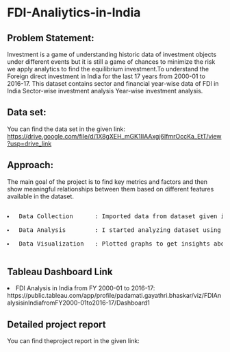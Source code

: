 # FDI-Analiytics-in-India
## Problem Statement:
<p>Investment is a game of understanding historic data of investment objects under
different events but it is still a game of chances to minimize the risk we apply analytics
to find the equilibrium investment.To understand the Foreign direct investment in India for the last 17 years from 2000-01
to 2016-17. This dataset contains sector and financial year-wise data of FDI in India
Sector-wise investment analysis Year-wise investment analysis.</p>

## Data set:
You can find the data set in the given link: https://drive.google.com/file/d/1X8gXEH_mGK1IIAAxgj6IfmrOccKa_EtT/view?usp=drive_link
## Approach:
<p>The main goal of the project is to find key metrics and factors and then show meaningful relationships between them based on different features available in the dataset.</p>
<pre> 
<li> Data Collection      : Imported data from dataset given in the project using Pandas library. </li>
<li> Data Analysis        : I started analyzing dataset using Pandas,Numpy,Matplotlib and Seaborn. </li>
<li> Data Visualization   : Plotted graphs to get insights about dependent and independent variables. Also used Tableau for data visulization. </li>
</pre>

## Tableau Dashboard Link
 <li> FDI Analysis in India from FY 2000-01 to 2016-17: https://public.tableau.com/app/profile/padamati.gayathri.bhaskar/viz/FDIAnalysisinIndiafromFY2000-01to2016-17/Dashboard1
   
## Detailed project report
You can find theproject report in the given link:
